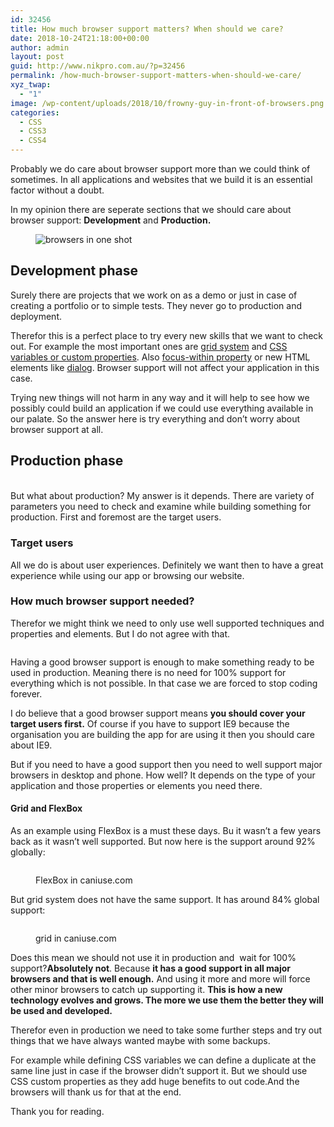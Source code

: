 ```yaml
---
id: 32456
title: How much browser support matters? When should we care?
date: 2018-10-24T21:18:00+00:00
author: admin
layout: post
guid: http://www.nikpro.com.au/?p=32456
permalink: /how-much-browser-support-matters-when-should-we-care/
xyz_twap:
  - "1"
image: /wp-content/uploads/2018/10/frowny-guy-in-front-of-browsers.png
categories:
  - CSS
  - CSS3
  - CSS4
---
```

Probably we do care about browser support more than we could think of sometimes. In all applications and websites that we build it is an essential factor without a doubt.

In my opinion there are seperate sections that we should care about browser support: **Development** and **Production.**<figure class="wp-block-image">

<img src="http://www.nikpro.com.au/wp-content/uploads/2018/10/browsers-in-one-shot.jpg" alt="browsers in one shot" class="wp-image-32459" srcset="http://testgatsby.local/wp-content/uploads/2018/10/browsers-in-one-shot.jpg 2000w, http://testgatsby.local/wp-content/uploads/2018/10/browsers-in-one-shot-300x116.jpg 300w, http://testgatsby.local/wp-content/uploads/2018/10/browsers-in-one-shot-768x297.jpg 768w, http://testgatsby.local/wp-content/uploads/2018/10/browsers-in-one-shot-1024x396.jpg 1024w, http://testgatsby.local/wp-content/uploads/2018/10/browsers-in-one-shot-1568x607.jpg 1568w" sizes="(max-width: 2000px) 100vw, 2000px" /> </figure> 

## Development phase

Surely there are projects that we work on as a demo or just in case of creating a portfolio or to simple tests. They never go to production and deployment.

Therefor this is a perfect place to try every new skills that we want to check out. For example the most important ones are [grid system](http://www.nikpro.com.au/css-grid-layout-review-with-examples-part-1/) and [CSS variables or custom properties](http://www.nikpro.com.au/css-custom-properties-or-variables-with-more-examples/). Also [focus-within property](http://www.nikpro.com.au/the-css4-focus-within-selector-is-explained-with-examples/) or new HTML elements like [dialog](http://www.nikpro.com.au/how-to-create-pop-ups-or-a-modal-using-the-new-html-dialog-element/). Browser support will not affect your application in this case.

Trying new things will not harm in any way and it will help to see how we possibly could build an application if we could use everything available in our palate. So the answer here is try everything and don&#8217;t worry about browser support at all.

## Production phase<figure class="wp-block-image">

<img src="http://www.nikpro.com.au/wp-content/uploads/2018/10/production-phase.jpg" alt="" class="wp-image-32460" srcset="http://testgatsby.local/wp-content/uploads/2018/10/production-phase.jpg 1024w, http://testgatsby.local/wp-content/uploads/2018/10/production-phase-300x150.jpg 300w, http://testgatsby.local/wp-content/uploads/2018/10/production-phase-768x384.jpg 768w" sizes="(max-width: 1024px) 100vw, 1024px" /> </figure> 

But what about production? My answer is it depends. There are variety of parameters you need to check and examine while building something for production. First and foremost are the target users.

### Target users

All we do is about user experiences. Definitely we want then to have a great experience while using our app or browsing our website. 

### How much browser support needed?

Therefor we might think we need to only use well supported techniques and properties and elements. But I do not agree with that.<figure class="wp-block-image">

<img src="http://www.nikpro.com.au/wp-content/uploads/2018/10/all-browsers.jpg" alt="" class="wp-image-32458" srcset="http://testgatsby.local/wp-content/uploads/2018/10/all-browsers.jpg 600w, http://testgatsby.local/wp-content/uploads/2018/10/all-browsers-300x158.jpg 300w" sizes="(max-width: 600px) 100vw, 600px" /> </figure> 

Having a good browser support is enough to make something ready to be used in production. Meaning there is no need for 100% support for everything which is not possible. In that case we are forced to stop coding forever.

I do believe that a good browser support means **you should cover your target users first.** Of course if you have to support IE9 because the organisation you are building the app for are using it then you should care about IE9.&nbsp;

But if you need to have a good support then you need to well support major browsers in desktop and phone. How well? It depends on the type of your application and those properties or elements you need there.

#### Grid and FlexBox

As an example using FlexBox is a must these days. Bu it wasn&#8217;t a few years back as it wasn&#8217;t well supported. But now here is the support around 92% globally:<figure class="wp-block-image">

<img src="http://www.nikpro.com.au/wp-content/uploads/2018/10/flexboxsupport.png" alt="" class="wp-image-32461" srcset="http://testgatsby.local/wp-content/uploads/2018/10/flexboxsupport.png 1272w, http://testgatsby.local/wp-content/uploads/2018/10/flexboxsupport-300x144.png 300w, http://testgatsby.local/wp-content/uploads/2018/10/flexboxsupport-768x370.png 768w, http://testgatsby.local/wp-content/uploads/2018/10/flexboxsupport-1024x493.png 1024w" sizes="(max-width: 1272px) 100vw, 1272px" /> <figcaption>FlexBox in caniuse.com</figcaption></figure> 

But grid system does not have the same support. It has around 84% global support:<figure class="wp-block-image">

<img src="http://www.nikpro.com.au/wp-content/uploads/2018/10/grid-support.png" alt="" class="wp-image-32462" srcset="http://testgatsby.local/wp-content/uploads/2018/10/grid-support.png 1254w, http://testgatsby.local/wp-content/uploads/2018/10/grid-support-300x143.png 300w, http://testgatsby.local/wp-content/uploads/2018/10/grid-support-768x366.png 768w, http://testgatsby.local/wp-content/uploads/2018/10/grid-support-1024x488.png 1024w" sizes="(max-width: 1254px) 100vw, 1254px" /> <figcaption>grid in caniuse.com</figcaption></figure> 

Does this mean we should not use it in production and&nbsp; wait for 100% support?**Absolutely not**. Because **it has a good support in all major browsers and that is well enough.** And using it more and more will force other minor browsers to catch up supporting it. **This is how a new technology evolves and grows. The more we use them the better they will be used and developed.**

Therefor even in production we need to take some further steps and try out things that we have always wanted maybe with some backups. 

For example while defining CSS variables we can define a duplicate at the same line just in case if the browser didn&#8217;t support it. But we should use CSS custom properties as they add huge benefits to out code.And the browsers will thank us for that at the end.

Thank you for reading.